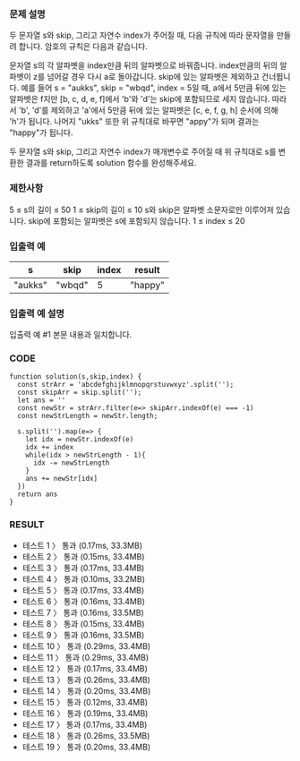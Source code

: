 ### 문제 설명

두 문자열 s와 skip, 그리고 자연수 index가 주어질 때, 다음 규칙에 따라 문자열을 만들려 합니다. 암호의 규칙은 다음과 같습니다.

문자열 s의 각 알파벳을 index만큼 뒤의 알파벳으로 바꿔줍니다.
index만큼의 뒤의 알파벳이 z를 넘어갈 경우 다시 a로 돌아갑니다.
skip에 있는 알파벳은 제외하고 건너뜁니다.
예를 들어 s = "aukks", skip = "wbqd", index = 5일 때, a에서 5만큼 뒤에 있는 알파벳은 f지만 [b, c, d, e, f]에서 'b'와 'd'는 skip에 포함되므로 세지 않습니다. 따라서 'b', 'd'를 제외하고 'a'에서 5만큼 뒤에 있는 알파벳은 [c, e, f, g, h] 순서에 의해 'h'가 됩니다. 나머지 "ukks" 또한 위 규칙대로 바꾸면 "appy"가 되며 결과는 "happy"가 됩니다.

두 문자열 s와 skip, 그리고 자연수 index가 매개변수로 주어질 때 위 규칙대로 s를 변환한 결과를 return하도록 solution 함수를 완성해주세요.

### 제한사항

5 ≤ s의 길이 ≤ 50
1 ≤ skip의 길이 ≤ 10
s와 skip은 알파벳 소문자로만 이루어져 있습니다.
skip에 포함되는 알파벳은 s에 포함되지 않습니다.
1 ≤ index ≤ 20

### 입출력 예

| s       | skip   | index | result  |
| ------- | ------ | ----- | ------- |
| "aukks" | "wbqd" | 5     | "happy" |

### 입출력 예 설명

입출력 예 #1
본문 내용과 일치합니다.

### CODE

```
function solution(s,skip,index) {
  const strArr = 'abcdefghijklmnopqrstuvwxyz'.split('');
  const skipArr = skip.split('');
  let ans = ''
  const newStr = strArr.filter(e=> skipArr.indexOf(e) === -1)
  const newStrLength = newStr.length;
  
  s.split('').map(e=> {
    let idx = newStr.indexOf(e)
    idx += index
    while(idx > newStrLength - 1){
      idx -= newStrLength
    }
    ans += newStr[idx]
  })
  return ans
}
```

### RESULT

- 테스트 1 〉 통과 (0.17ms, 33.3MB)
- 테스트 2 〉 통과 (0.15ms, 33.4MB)
- 테스트 3 〉 통과 (0.17ms, 33.4MB)
- 테스트 4 〉 통과 (0.10ms, 33.2MB)
- 테스트 5 〉 통과 (0.17ms, 33.4MB)
- 테스트 6 〉 통과 (0.16ms, 33.4MB)
- 테스트 7 〉 통과 (0.16ms, 33.5MB)
- 테스트 8 〉 통과 (0.15ms, 33.4MB)
- 테스트 9 〉 통과 (0.16ms, 33.5MB)
- 테스트 10 〉 통과 (0.29ms, 33.4MB)
- 테스트 11 〉 통과 (0.29ms, 33.4MB)
- 테스트 12 〉 통과 (0.17ms, 33.4MB)
- 테스트 13 〉 통과 (0.26ms, 33.4MB)
- 테스트 14 〉 통과 (0.20ms, 33.4MB)
- 테스트 15 〉 통과 (0.12ms, 33.4MB)
- 테스트 16 〉 통과 (0.19ms, 33.4MB)
- 테스트 17 〉 통과 (0.17ms, 33.4MB)
- 테스트 18 〉 통과 (0.26ms, 33.5MB)
- 테스트 19 〉 통과 (0.20ms, 33.4MB)
